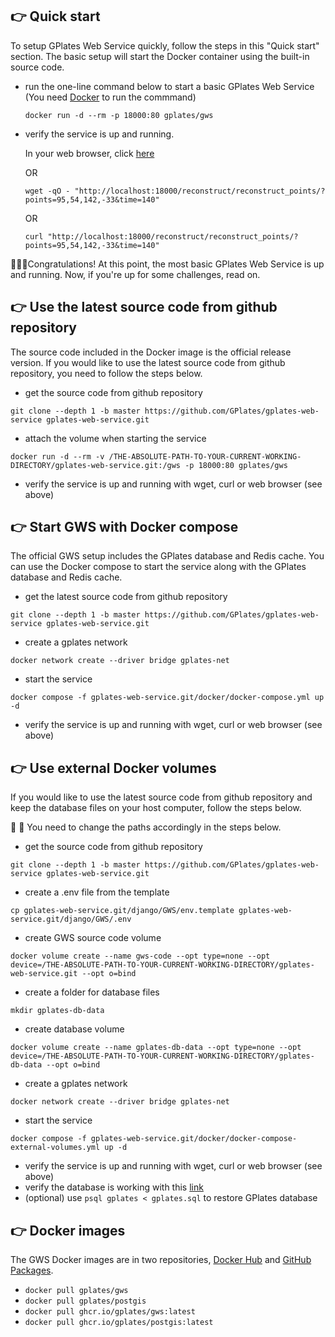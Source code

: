 ## 👉 Quick start 

To setup GPlates Web Service quickly, follow the steps in this "Quick start" section. The basic setup will start the Docker container using the built-in source code. 

- run the one-line command below to start a basic GPlates Web Service (You need [Docker](https://www.docker.com/get-started/) to run the commmand)

    ```
    docker run -d --rm -p 18000:80 gplates/gws
    ```

- verify the service is up and running.

    In your web browser, click [here](http://localhost:18000/reconstruct/reconstruct_points/?points=95,54,142,-33&time=140)

    OR

    ```
    wget -qO - "http://localhost:18000/reconstruct/reconstruct_points/?points=95,54,142,-33&time=140" 
    ```
    
    OR

    ```
    curl "http://localhost:18000/reconstruct/reconstruct_points/?points=95,54,142,-33&time=140" 
    ```
     

👏👏👏Congratulations! At this point, the most basic GPlates Web Service is up and running. Now, if you're up for some challenges, read on.

## 👉 Use the latest source code from github repository

The source code included in the Docker image is the official release version. If you would like to use the latest source code from github repository, you need to follow the steps below.

- get the source code from github repository
```
git clone --depth 1 -b master https://github.com/GPlates/gplates-web-service gplates-web-service.git
```
- attach the volume when starting the service
```
docker run -d --rm -v /THE-ABSOLUTE-PATH-TO-YOUR-CURRENT-WORKING-DIRECTORY/gplates-web-service.git:/gws -p 18000:80 gplates/gws
```
- verify the service is up and running with wget, curl or web browser (see above)

## 👉 Start GWS with Docker compose

The official GWS setup includes the GPlates database and Redis cache. You can use the Docker compose to start the service along with the GPlates database and Redis cache.
    
- get the latest source code from github repository
```
git clone --depth 1 -b master https://github.com/GPlates/gplates-web-service gplates-web-service.git
```
- create a gplates network
```
docker network create --driver bridge gplates-net
```
- start the service
```
docker compose -f gplates-web-service.git/docker/docker-compose.yml up -d
```
- verify the service is up and running with wget, curl or web browser (see above)


## 👉 Use external Docker volumes

If you would like to use the latest source code from github repository and keep the database files on your host computer, follow the steps below. 

👀 👀 You need to change the paths accordingly in the steps below. 

- get the source code from github repository
```
git clone --depth 1 -b master https://github.com/GPlates/gplates-web-service gplates-web-service.git
```
- create a .env file from the template
```
cp gplates-web-service.git/django/GWS/env.template gplates-web-service.git/django/GWS/.env
```
- create GWS source code volume
```
docker volume create --name gws-code --opt type=none --opt device=/THE-ABSOLUTE-PATH-TO-YOUR-CURRENT-WORKING-DIRECTORY/gplates-web-service.git --opt o=bind
```
- create a folder for database files
```
mkdir gplates-db-data
```
- create database volume
```
docker volume create --name gplates-db-data --opt type=none --opt device=/THE-ABSOLUTE-PATH-TO-YOUR-CURRENT-WORKING-DIRECTORY/gplates-db-data --opt o=bind
```
- create a gplates network
```
docker network create --driver bridge gplates-net
```
- start the service
```
docker compose -f gplates-web-service.git/docker/docker-compose-external-volumes.yml up -d
```
- verify the service is up and running with wget, curl or web browser (see above)
- verify the database is working with this [link](http://localhost:18000/raster/query?lon=128.86&lat=-12.42&raster_name=crustal_thickness)
- (optional) use `psql gplates < gplates.sql` to restore GPlates database

## 👉 Docker images

The GWS Docker images are in two repositories, [Docker Hub](https://hub.docker.com/r/gplates/gws/tags) and [GitHub Packages](https://github.com/GPlates/gplates-web-service/pkgs/container/gws).

- `docker pull gplates/gws`
- `docker pull gplates/postgis`
- `docker pull ghcr.io/gplates/gws:latest`
- `docker pull ghcr.io/gplates/postgis:latest`




